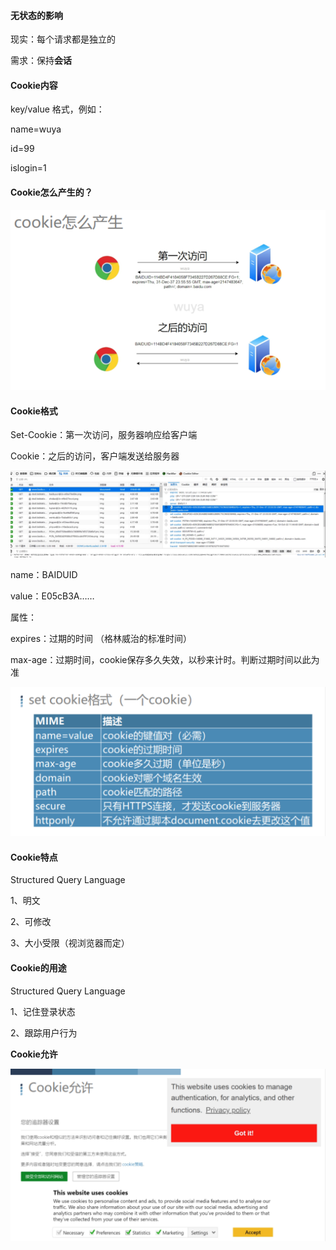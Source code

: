 

#### 无状态的影响

现实：每个请求都是独立的

需求：保持**会话**


#### Cookie内容

key/value 格式，例如：

name=wuya 

id=99 

islogin=1


#### Cookie怎么产生的？

![1687442543280](image/1.1客户端的Cookie/1687442543280.png)


#### Cookie格式

Set-Cookie：第一次访问，服务器响应给客户端

Cookie：之后的访问，客户端发送给服务器

![1687442652023](image/1.1客户端的Cookie/1687442652023.png)

name：BAIDUID

value：E05cB3A…… 

属性：

expires：过期的时间 （格林威治的标准时间）

max-age：过期时间，cookie保存多久失效，以秒来计时。判断过期时间以此为准

![1687445052416](image/1.1客户端的Cookie/1687445052416.png)


#### Cookie特点

Structured Query Language

1、明文

2、可修改

3、大小受限（视浏览器而定）


#### Cookie的用途

Structured Query Language

1、记住登录状态

2、跟踪用户行为


**Cookie允许**

![1687445307175](image/1.1客户端的Cookie/1687445307175.png)
